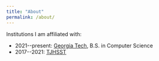 ```yaml
---
title: "About"
permalink: /about/
---
```


Institutions I am affiliated with:
* 2021--present: [Georgia Tech](https://www.cc.gatech.edu/),
  B.S. in Computer Science
* 2017--2021: [TJHSST](https://user.tjhsst.edu/2021shuan/)

